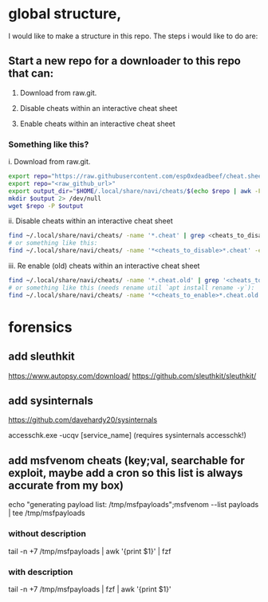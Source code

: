 

# global structure,

I would like to make a structure in this repo. The steps i would like to do are:

## Start a new repo for a downloader to this repo that can:
1. Download from raw.git.

1. Disable cheats within an interactive cheat sheet

1. Enable cheats within an interactive cheat sheet


### Something like this?


i. Download from raw.git.

```bash
export repo="https://raw.githubusercontent.com/esp0xdeadbeef/cheat.sheets/main/bruteforce.cheat"
export repo="<raw_github_url>"
export output_dir="$HOME/.local/share/navi/cheats/$(echo $repo | awk -F '/' '{print $4"__"$5}')"
mkdir $output 2> /dev/null
wget $repo -P $output
```

ii. Disable cheats within an interactive cheat sheet

```bash
find ~/.local/share/navi/cheats/ -name '*.cheat' | grep <cheats_to_disable> | while read line; do mv $line $line.old; done
# or something like this:
find ~/.local/share/navi/cheats/ -name '*<cheats_to_disable>*.cheat' -exec echo mv {} {}.old \;
```

iii. Re enable (old) cheats within an interactive cheat sheet 

```bash
find ~/.local/share/navi/cheats/ -name '*.cheat.old' | grep '<cheats_to_enable>' | while read line; do mv $line $(echo "$line" | sed 's/\.old//g' ); done
# or something like this (needs rename util `apt install rename -y`):
find ~/.local/share/navi/cheats/ -name '*<cheats_to_enable>*.cheat.old' -exec rename 's/\.old//;' {} \;
```



# forensics
## add sleuthkit
https://www.autopsy.com/download/
https://github.com/sleuthkit/sleuthkit/

## add sysinternals
https://github.com/davehardy20/sysinternals

accesschk.exe -ucqv [service_name] (requires sysinternals accesschk!)


## add msfvenom cheats (key;val, searchable for exploit, maybe add a cron so this list is always accurate from my box)
echo "generating payload list: /tmp/msfpayloads";msfvenom --list payloads | tee /tmp/msfpayloads

### without description
tail -n +7 /tmp/msfpayloads | awk '{print $1}' | fzf
### with description
tail -n +7 /tmp/msfpayloads | fzf | awk '{print $1}'
